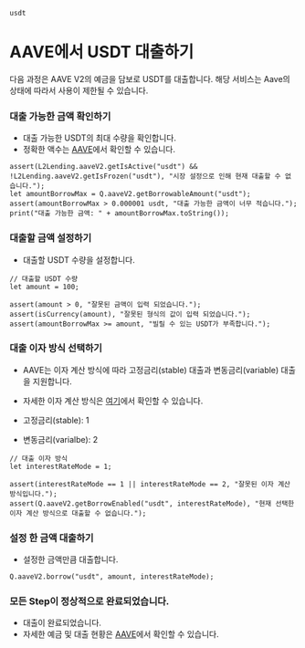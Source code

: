 ```meta-Currency
usdt
```

# AAVE에서 USDT 대출하기

다음 과정은 AAVE V2의 예금을 담보로 USDT를 대출합니다. 해당 서비스는 Aave의 상태에 따라서 사용이 제한될 수 있습니다.

### 대출 가능한 금액 확인하기

- 대출 가능한 USDT의 최대 수량을 확인합니다.
- 정확한 액수는 [AAVE](https://app.aave.com/#/dashboard)에서 확인할 수 있습니다.

```output-Dynamic
assert(L2Lending.aaveV2.getIsActive("usdt") && !L2Lending.aaveV2.getIsFrozen("usdt"), "시장 설정으로 인해 현재 대출할 수 없습니다.");
let amountBorrowMax = Q.aaveV2.getBorrowableAmount("usdt");
assert(amountBorrowMax > 0.000001 usdt, "대출 가능한 금액이 너무 적습니다.");
print("대출 가능한 금액: " + amountBorrowMax.toString());
```

### 대출할 금액 설정하기

- 대출할 USDT 수량을 설정합니다.

```input USDT
// 대출할 USDT 수량
let amount = 100;
```

```input-Verify
assert(amount > 0, "잘못된 금액이 입력 되었습니다.");
assert(isCurrency(amount), "잘못된 형식의 값이 입력 되었습니다.");
assert(amountBorrowMax >= amount, "빌릴 수 있는 USDT가 부족합니다.");
```

### 대출 이자 방식 선택하기

- AAVE는 이자 계산 방식에 따라 고정금리(stable) 대출과 변동금리(variable) 대출을 지원합니다.
- 자세한 이자 계산 방식은 [여기](https://docs.aave.com/faq/borrowing#what-is-the-difference-between-stable-and-variable-rate)에서 확인할 수 있습니다.

- 고정금리(stable): 1
- 변동금리(varialbe): 2

```input
// 대출 이자 방식
let interestRateMode = 1;
```

```input-Verify
assert(interestRateMode == 1 || interestRateMode == 2, "잘못된 이자 계산 방식입니다.");
assert(Q.aaveV2.getBorrowEnabled("usdt", interestRateMode), "현재 선택한 이자 계산 방식으로 대출할 수 없습니다.");
```

### 설정 한 금액 대출하기

- 설정한 금액만큼 대출합니다.

```taster
Q.aaveV2.borrow("usdt", amount, interestRateMode);
```

### 모든 Step이 정상적으로 완료되었습니다.

- 대출이 완료되었습니다.
- 자세한 예금 및 대출 현황은 [AAVE](https://app.aave.com/#/dashboard)에서 확인할 수 있습니다.
